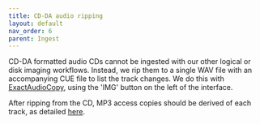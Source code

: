 ```yaml
---
title: CD-DA audio ripping
layout: default
nav_order: 6
parent: Ingest
---
```


CD-DA formatted audio CDs cannot be ingested with our other logical or disk imaging workflows. Instead, we rip them to a single WAV file with an accompanying CUE file to list the track changes. We do this with [ExactAudioCopy](https://www.exactaudiocopy.de/), using the 'IMG' button on the left of the interface. 

After ripping from the CD, MP3 access copies should be derived of each track, as detailed [here](https://churchillarchives.github.io/pages/manipulation.html#cd-da---breaking-up-wav-files-according-to-a-cue-file).
